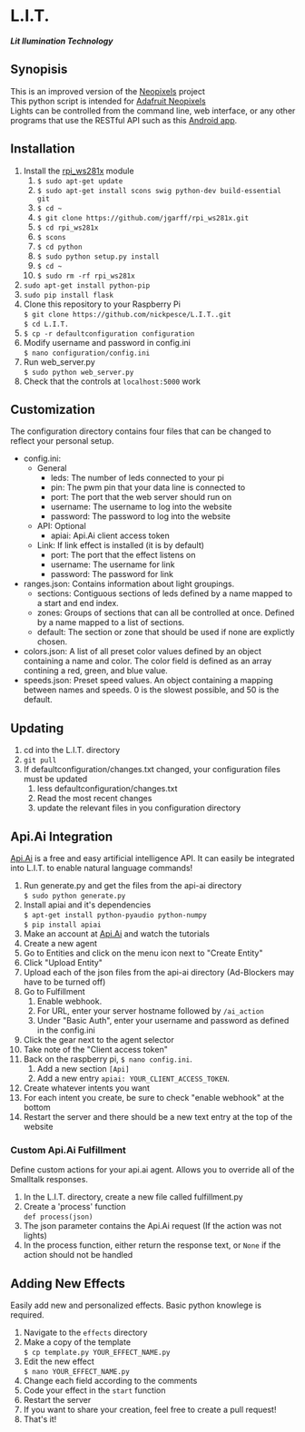 # L.I.T.
***Lit Ilumination Technology***
## Synopisis
This is an improved version of the <a href="http://github.com/nickpesce/neopixels">Neopixels</a> project</br>
This python script is intended for <a href="https://www.adafruit.com/products/1138">Adafruit Neopixels</a></br>
Lights can  be controlled from the command line, web interface, or any other programs that use the RESTful API such as this <a href="http://github.com/nickpesce/NeopixelAndroidApp">Android app</a>.</br>
## Installation
<ol>
<li>Install the <a href="https://github.com/jgarff/rpi_ws281x">rpi_ws281x</a> module
  <ol>
  <li><code>$ sudo apt-get update</code></li>
  <li><code>$ sudo apt-get install scons swig python-dev build-essential git</code></li>
  <li><code>$ cd ~</code></li>
  <li><code>$ git clone https://github.com/jgarff/rpi_ws281x.git</code></li>
  <li><code>$ cd rpi_ws281x</code></li>
  <li><code>$ scons</code></li>
  <li><code>$ cd python</code></li>
  <li><code>$ sudo python setup.py install</code></li>
  <li><code>$ cd ~</code></li>
  <li><code>$ sudo rm -rf rpi_ws281x</code></li>
  </ol>
</li>
<li><code>sudo apt-get install python-pip</code></li>
<li><code>sudo pip install flask</code></li>
<li>Clone this repository to your Raspberry Pi<br/>
<code>$ git clone https://github.com/nickpesce/L.I.T..git</code><br/><code>$ cd L.I.T.</code></li>
<li><code>$ cp -r defaultconfiguration configuration</code></li>
<li>Modify username and password in config.ini<br/><code>$ nano configuration/config.ini</code></li>
<li>Run web_server.py<br/><code>$ sudo python web_server.py</code></li>
<li>Check that the controls at <code>localhost:5000</code> work</li>
</ol>

## Customization
The configuration directory contains four files that can be changed to reflect your personal setup.
<ul>
<li>config.ini:
  <ul>
  <li>
  General
    <ul>
    <li>leds: The number of leds connected to your pi</li>
    <li>pin: The pwm pin that your data line is connected to</li>
    <li>port: The port that the web server should run on</li>
    <li>username: The username to log into the website</li>
    <li>password: The password to log into the website</li>
    </ul>
   </li>
   <li>
   API: Optional
      <ul>
      <li>apiai: Api.Ai client access token</li>
      </ul>
   </li>
   <li>
   Link: If link effect is installed (it is by default)
     <ul>
     <li>port: The port that the effect listens on</li>
     <li>username: The username for link</li>
     <li>password: The password for link</li>
     </ul>
   </li>
   </ul>
</li>

<li>ranges.json: Contains information about light groupings.
  <ul>
  <li>sections: Contiguous sections of leds defined by a name mapped to a start and end index.</li>
  <li>zones: Groups of sections that can all be controlled at once. Defined by a name mapped to a list of sections.</li>
  <li>default: The section or zone that should be used if none are explictly chosen.
  </ul>
</li>

<li>colors.json: A list of all preset color values defined by an object containing a name and color. The color field is defined as an array contining a red, green, and blue value.
</li>

<li>speeds.json: Preset speed values. An object containing a mapping between names and speeds. 0 is the slowest possible, and 50 is the default.
</li>
</ul>

## Updating
<ol>
<li>cd into the L.I.T. directory</li>
<li><code>git pull</code></li>
<li>If defaultconfiguration/changes.txt changed, your configuration files must be updated
  <ol>
  <li>less defaultconfiguration/changes.txt</li>
  <li>Read the most recent changes</li>
  <li>update the relevant files in you configuration directory</li>
  </ol>
</li>
</ol>

## Api.Ai Integration
<a href="https://api.ai/Api.Ai">Api.Ai</a> is a free and easy artificial intelligence API. It can easily be integrated into L.I.T. to enable natural language commands!
<ol>
<li>Run generate.py and get the files from the api-ai directory<br/>
<code>$ sudo python generate.py</code></li>
<li>Install apiai and it's dependencies<br/>
<code>$ apt-get install python-pyaudio python-numpy</code><br/>
<code>$ pip install apiai</code></li>
<li>Make an account at <a href="https://console.api.ai/api-client/#/signup">Api.Ai</a> and watch the tutorials</li>
<li>Create a new agent</li>
<li>Go to Entities and click on the menu icon next to "Create Entity"</li>
<li>Click "Upload Entity"</li>
<li>Upload each of the json files from the api-ai directory (Ad-Blockers may have to be turned off)</li>
<li>Go to Fulfillment
  <ol>
  <li>Enable webhook.</li>
  <li>For URL, enter your server hostname followed by <code>/ai_action</code></li>
  <li>Under "Basic Auth", enter your username and password as defined in the config.ini</li>
  </ol>
</li>
<li>Click the gear next to the agent selector</li>
<li>Take note of the "Client access token"</li>
<li>Back on the raspberry pi, <code>$ nano config.ini</code>.
  <ol>
  <li>Add a new section <code>[Api]</code></li>
  <li>Add a new entry <code>apiai: YOUR_CLIENT_ACCESS_TOKEN</code>.
  </ol>
<li>Create whatever intents you want</li>
<li>For each intent you create, be sure to check "enable webhook" at the bottom</li>
<li>Restart the server and there should be a new text entry at the top of the website</li>
</ol>

### Custom Api.Ai Fulfillment
Define custom actions for your api.ai agent. Allows you to override all of the Smalltalk responses.
<ol>
<li>In the L.I.T. directory, create a new file called fulfillment.py</li>
<li>Create a 'process' function <br><code>def process(json)</code></li>
<li>The json parameter contains the Api.Ai request (If the action was not lights)</li>
<li>In the process function, either return the response text, or <code>None</code> if the action should not be handled</li>
</ol>

## Adding New Effects
Easily add new and personalized effects. Basic python knowlege is required.
<ol>
<li>Navigate to the <code>effects</code> directory</li>
<li>Make a copy of the template<br/>
<code>$ cp template.py YOUR_EFFECT_NAME.py</code></li>
<li>Edit the new effect<br/>
<code>$ nano YOUR_EFFECT_NAME.py</code></li>
<li>Change each field according to the comments</li>
<li>Code your effect in the <code>start</code> function</li>
<li>Restart the server</li>
<li>If you want to share your creation, feel free to create a pull request!</li>
<li>That's it!</li>
</ol>
